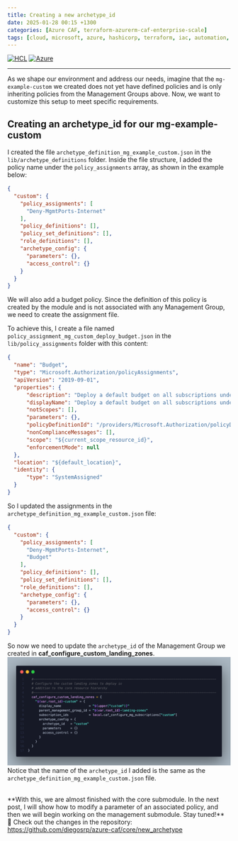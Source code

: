 ```yaml
---
title: Creating a new archetype_id
date: 2025-01-28 00:15 +1300
categories: [Azure CAF, terraform-azurerm-caf-enterprise-scale]
tags: [cloud, microsoft, azure, hashicorp, terraform, iac, automation, infrastructure, security, governance, core, caf, management, policy, enterprise-scale]
---
```


[![HCL](https://img.shields.io/badge/language-HCL-blueviolet)](https://www.terraform.io/)
[![Azure](https://img.shields.io/badge/provider-Azure-blue)](https://registry.terraform.io/providers/hashicorp/azurerm/latest)

---

As we shape our environment and address our needs, imagine that the `mg-example-custom` we created does not yet have defined policies and is only inheriting policies from the Management Groups above. Now, we want to customize this setup to meet specific requirements.

## Creating an archetype_id for our mg-example-custom
I created the file `archetype_definition_mg_example_custom.json` in the `lib/archetype_definitions` folder. Inside the file structure, I added the policy name under the `policy_assignments` array, as shown in the example below:

```json
{
  "custom": {
    "policy_assignments": [
      "Deny-MgmtPorts-Internet"
    ],
    "policy_definitions": [],
    "policy_set_definitions": [],
    "role_definitions": [],
    "archetype_config": {
      "parameters": {},
      "access_control": {}
    }
  }
}
```

We will also add a budget policy. Since the definition of this policy is created by the module and is not associated with any Management Group, we need to create the assignment file.

To achieve this, I create a file named `policy_assignment_mg_custom_deploy_budget.json` in the `lib/policy_assignments` folder with this content:
```json
{
  "name": "Budget",
  "type": "Microsoft.Authorization/policyAssignments",
  "apiVersion": "2019-09-01",
  "properties": {
      "description": "Deploy a default budget on all subscriptions under the assigned scope",
      "displayName": "Deploy a default budget on all subscriptions under the assigned scope",
      "notScopes": [],
      "parameters": {},
      "policyDefinitionId": "/providers/Microsoft.Authorization/policyDefinitions/Deploy-Budget",
      "nonComplianceMessages": [],
      "scope": "${current_scope_resource_id}",
      "enforcementMode": null
  },
  "location": "${default_location}",
  "identity": {
      "type": "SystemAssigned"
  }
}
```

So I updated the assignments in the `archetype_definition_mg_example_custom.json` file:

```json
{
  "custom": {
    "policy_assignments": [
      "Deny-MgmtPorts-Internet",
      "Budget"
    ],
    "policy_definitions": [],
    "policy_set_definitions": [],
    "role_definitions": [],
    "archetype_config": {
      "parameters": {},
      "access_control": {}
    }
  }
}
```


So now we need to update the `archetype_id` of the Management Group we created in **caf_configure_custom_landing_zones**.
![](/assets/img/posts/new_archetype.png)
Notice that the name of the `archetype_id` I added is the same as the `archetype_definition_mg_example_custom.json` file.

<br>
**With this, we are almost finished with the core submodule. In the next post, I will show how to modify a parameter of an associated policy, and then we will begin working on the management submodule. Stay tuned!**

<br>
🔗 Check out the changes in the repository: <a href="https://github.com/diegosrp/azure-caf/tree/v1.0.5/core" target="_blank">https://github.com/diegosrp/azure-caf/core/new_archetype</a>
